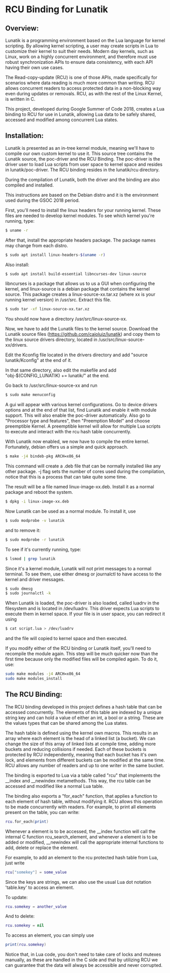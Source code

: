 # RCU Binding for Lunatik
## Overview:

Lunatik is a programming environment based on the Lua language for kernel scripting. By allowing kernel scripting, a user may create scripts in Lua to customize their kernel to suit their needs. Modern day kernels, such as Linux, work on a highly concurrent environment, and therefore must use robust synchronization APIs to ensure data consistency, with each API having their own use cases.

The Read-copy-update (RCU) is one of those APIs, made specifically for scenarios where data reading is much more common than writing. RCU allows concurrent readers to access protected data in a non-blocking way even during updates or removals. RCU, as with the rest of the Linux Kernel, is written in C.

This project, developed during Google Summer of Code 2018, creates a Lua binding to RCU for use in Lunatik, allowing Lua data to be safely shared, accessed and modified among concurrent Lua states.

## Installation:

Lunatik is presented as an in-tree kernel module, meaning we'll have to compile our own custom kernel to use it. This source tree contains the Lunatik source, the poc-driver and the RCU Binding. The poc-driver is the driver user to load Lua scripts from user space to kernel space and resides in lunatik/poc-driver. The RCU binding resides in the lunatik/rcu directory.

During the compilation of Lunatik, both the driver and the binding are also compiled and installed. 

This instructions are based on the Debian distro and it is the environment used during the GSOC 2018 period.

First, you'll need to install the linux headers for your running kernel. These files are needed to develop kernel modules. To see which kernel you're running, type:
```bash
$ uname -r
```

After that, install the appropriate headers package. The package names may change from each distro.
```bash
$ sudo apt install linux-headers-$(uname -r)
```

Also install:
```bash
$ sudo apt install build-essential libncurses-dev linux-source
```

libncurses is a package that allows us to us a GUI when configuring the kernel, and linux-source is a debian package that contains the kernel source. This package creates a linux-source-xx.tar.xz (where xx is your running kernel version) in /usr/src. Extract this file.
```bash
$ sudo tar -xf linux-source-xx.tar.xz
```

You should now have a directory /usr/src/linux-source-xx.

Now, we have to add the Lunatik files to the kernel source. Download the Lunatik source files (https://github.com/caioluiz/lunatik) and copy them to the linux source drivers directory, located in /usr/src/linux-source-xx/drivers.

Edit the Kconfig file located in the drivers directory and add "source lunatik/Kconfig" at the end of it.

In that same directory, also edit the makefile and add "obj-$(CONFIG_LUNATIK) += lunatik/" at the end.

Go back to /usr/src/linux-source-xx and run 
```bash
$ sudo make menuconfig
```
A gui will appear with various kernel configurations. Go to device drivers options and at the end of that list, find Lunatik and enable it with module support. This will also enable the poc-driver automatically.
Also go to "Processor type and features", then "Preemption Model" and choose preemptible Kernel.
A preemptible kernel will allow for multiple Lua scripts to execute and interact with the rcu hash table concurrently.

With Lunatik now enabled, we now have to compile the entire kernel. Fortunately, debian offers us a simple and quick approach.
```bash
$ make -j4 bindeb-pkg ARCH=x86_64
```
This command will create a .deb file that can be normally installed like any other package.
-j flag sets the number of cores used during the compilation, notice that this is a process that can take quite some time.

The result will be a file named linux-image-xx.deb. Install it as a normal package and reboot the system.
```bash
$ dpkg -i linux-image-xx.deb
```

Now Lunatik can be used as a normal module. To install it, use 
```bash 
$ sudo modprobe -v lunatik
``` 
and to remove it:
```bash
$ sudo modprobe -r lunatik
```

To see if it's currently running, type:
```bash
$ lsmod | grep lunatik
```

Since it's a kernel module, Lunatik will not print messages to a normal terminal. To see them, use either dmesg or journalctl to have access to the kernel and driver messages.
```bash
$ sudo dmesg
$ sudo journalctl -k
```

When Lunatik is loaded, the poc-driver is also loaded, called luadrv in the filesystem and is located in /dev/luadrv. This driver expects Lua scripts to execute them in kernel space. If your file is in user space, you can redirect it using
```bash
$ cat script.lua > /dev/luadrv
```
and the file will copied to kernel space and then executed.

If you modify either of the RCU binding or Lunatik itself, you'll need to recompile the module again. This step will be much quicker now than the first time because only the modified files will be compiled again. To do it, use:
```bash
sudo make modules -j4 ARCH=x86_64
sudo make modules_install
```

## The RCU Binding:
The RCU binding developed in this project defines a hash table that can be accessed concurrently. The elements of this table are indexed by a unique string key and can hold a value of either an int, a bool or a string. These are the values types that can be shared among the Lua states.

The hash table is defined using the kernel own macros. This results in an array where each element is the head of a linked list (a bucket). We can change the size of this array of linked lists at compile time, adding more buckets and reducing collisions if needed. Each of these buckets is protected by RCU independently, meaning that each bucket has it's own lock, and elements from different buckets can be modified at the same time. RCU allows any number of readers and up to one writer in the same bucket.

The binding is exported to Lua via a table called "rcu" that implements the __index and __newindex metamethods. This way, the rcu table can be accessed and modified like a normal Lua table.

The binding also exports a "for_each" function, that applies a function to each element of hash table, without modifying it. RCU allows this operation to be made concurrently with readers. For example, to print all elements present on the table, you can write:
```lua
rcu.for_each(print)
```

Whenever a element is to be accessed, the __index function will call the internal C function rcu_search_element, and whenever a element is to be added or modified, __newindex will call the appropriate internal functions to add, delete or replace the element.

For example, to add an element to the rcu protected hash table from Lua, just write
```lua
rcu["somekey"] = some_value
```
Since the keys are strings, we can also use the usual Lua dot notation 'table.key' to access an element.

To update:
```lua
rcu.somekey = another_value
```

And to delete:
```lua
rcu.somekey = nil
```

To access an element, you can simply use
```lua
print(rcu.somekey)
```

Notice that, in Lua code, you don't need to take care of locks and mutexes manually, as these are handled in the C side and that by utilizing RCU we can guarantee that the data will always be accessible and never corrupted.
